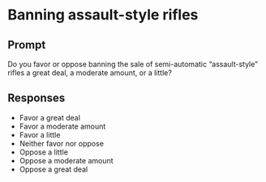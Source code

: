 # Banning assault-style rifles

## Prompt
Do you favor or oppose banning the sale of semi-automatic “assault-style” rifles a great deal, a moderate amount, or a little?

## Responses
- Favor a great deal
- Favor a moderate amount
- Favor a little
- Neither favor nor oppose
- Oppose a little
- Oppose a moderate amount
- Oppose a great deal
